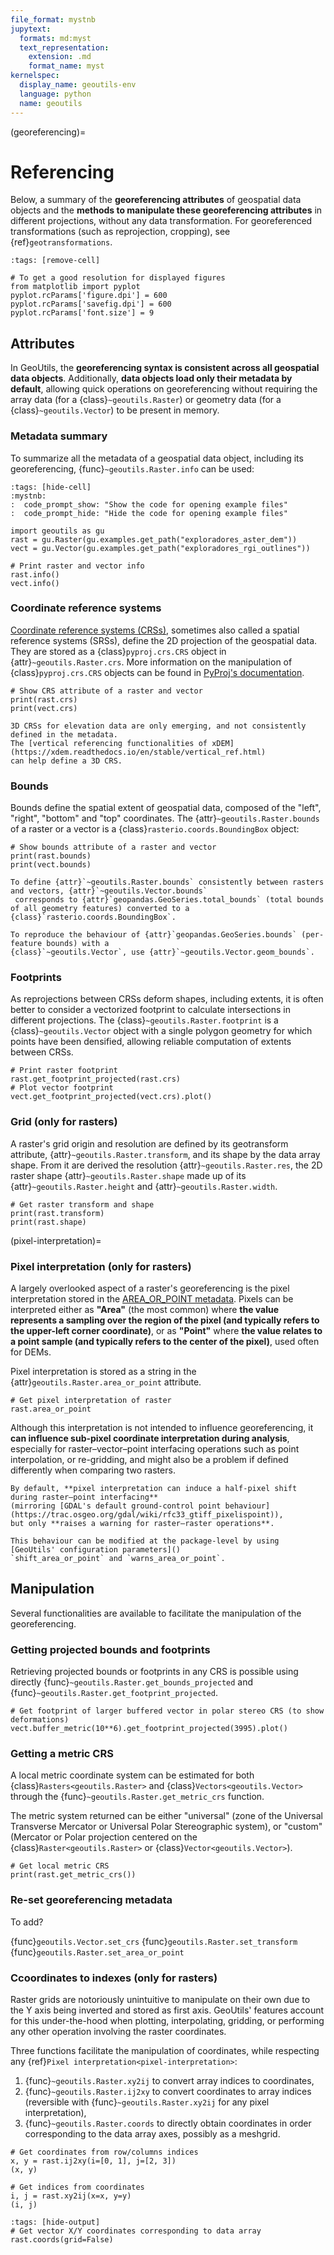 ```yaml
---
file_format: mystnb
jupytext:
  formats: md:myst
  text_representation:
    extension: .md
    format_name: myst
kernelspec:
  display_name: geoutils-env
  language: python
  name: geoutils
---
```

(georeferencing)=
# Referencing

Below, a summary of the **georeferencing attributes** of geospatial data objects and the **methods to manipulate these 
georeferencing attributes** in different projections, without any data transformation. For georeferenced transformations 
(such as reprojection, cropping), see {ref}`geotransformations`.

```{code-cell} ipython3
:tags: [remove-cell]

# To get a good resolution for displayed figures
from matplotlib import pyplot
pyplot.rcParams['figure.dpi'] = 600
pyplot.rcParams['savefig.dpi'] = 600
pyplot.rcParams['font.size'] = 9
```

## Attributes

In GeoUtils, the **georeferencing syntax is consistent across all geospatial data objects**. Additionally, **data objects 
load only their metadata by default**, allowing quick operations on georeferencing without requiring the array data 
(for a {class}`~geoutils.Raster`) or geometry data (for a {class}`~geoutils.Vector`) to be present in memory.

### Metadata summary

To summarize all the metadata of a geospatial data object, including its georeferencing, {func}`~geoutils.Raster.info` can be used:


```{code-cell} ipython3
:tags: [hide-cell]
:mystnb:
:  code_prompt_show: "Show the code for opening example files"
:  code_prompt_hide: "Hide the code for opening example files"

import geoutils as gu
rast = gu.Raster(gu.examples.get_path("exploradores_aster_dem"))
vect = gu.Vector(gu.examples.get_path("exploradores_rgi_outlines"))
```

```{code-cell} ipython3
# Print raster and vector info
rast.info()
vect.info()
```

### Coordinate reference systems

[Coordinate reference systems (CRSs)](https://en.wikipedia.org/wiki/Spatial_reference_system), sometimes also called a 
spatial reference systems (SRSs), define the 2D projection of the geospatial data. They are stored as a 
{class}`pyproj.crs.CRS` object in {attr}`~geoutils.Raster.crs`. More information on the manipulation 
of {class}`pyproj.crs.CRS` objects can be found in [PyProj's documentation](https://pyproj4.github.io/pyproj/stable/).

```{code-cell} ipython3
# Show CRS attribute of a raster and vector
print(rast.crs)
print(vect.crs)
```

```{note}
3D CRSs for elevation data are only emerging, and not consistently defined in the metadata.
The [vertical referencing functionalities of xDEM](https://xdem.readthedocs.io/en/stable/vertical_ref.html) 
can help define a 3D CRS.
```

### Bounds

Bounds define the spatial extent of geospatial data, composed of the "left", "right", "bottom" and "top" coordinates.
The {attr}`~geoutils.Raster.bounds` of a raster or a vector is a {class}`rasterio.coords.BoundingBox` object: 

```{code-cell} ipython3
# Show bounds attribute of a raster and vector
print(rast.bounds)
print(vect.bounds)
```

```{note}
To define {attr}`~geoutils.Raster.bounds` consistently between rasters and vectors, {attr}`~geoutils.Vector.bounds`
 corresponds to {attr}`geopandas.GeoSeries.total_bounds` (total bounds of all geometry features) converted to a {class}`rasterio.coords.BoundingBox`.

To reproduce the behaviour of {attr}`geopandas.GeoSeries.bounds` (per-feature bounds) with a 
{class}`~geoutils.Vector`, use {attr}`~geoutils.Vector.geom_bounds`.
```

### Footprints

As reprojections between CRSs deform shapes, including extents, it is often better to consider a vectorized footprint 
to calculate intersections in different projections. The {class}`~geoutils.Raster.footprint` is a 
{class}`~geoutils.Vector` object with a single polygon geometry for which points have been densified, allowing 
reliable computation of extents between CRSs.

```{code-cell} ipython3
# Print raster footprint
rast.get_footprint_projected(rast.crs)
# Plot vector footprint
vect.get_footprint_projected(vect.crs).plot()
```

### Grid (only for rasters)

A raster's grid origin and resolution are defined by its geotransform attribute, {attr}`~geoutils.Raster.transform`, and its shape by the data array shape.
From it are derived the resolution {attr}`~geoutils.Raster.res`, the 2D raster shape 
{attr}`~geoutils.Raster.shape` made up of its {attr}`~geoutils.Raster.height` and {attr}`~geoutils.Raster.width`.

```{code-cell} ipython3
# Get raster transform and shape
print(rast.transform)
print(rast.shape)
```

(pixel-interpretation)=
### Pixel interpretation (only for rasters)

A largely overlooked aspect of a raster's georeferencing is the pixel interpretation stored in the 
[AREA_OR_POINT metadata](https://gdal.org/user/raster_data_model.html#metadata). 
Pixels can be interpreted either as **"Area"** (the most common) where **the value represents a sampling over the region 
of the pixel (and typically refers to the upper-left corner coordinate)**, or as **"Point"**
where **the value relates to a point sample (and typically refers to the center of the pixel)**, used often for DEMs. 

Pixel interpretation is stored as a string in the {attr}`geoutils.Raster.area_or_point` attribute. 

```{code-cell} ipython3
# Get pixel interpretation of raster
rast.area_or_point
```

Although this interpretation is not intended to influence georeferencing, it **can influence sub-pixel coordinate
interpretation during analysis**, especially for raster–vector–point interfacing operations such as point interpolation, 
or re-gridding, and might also be a problem if defined differently when comparing two rasters.

```{important}
By default, **pixel interpretation can induce a half-pixel shift during raster–point interfacing** 
(mirroring [GDAL's default ground-control point behaviour](https://trac.osgeo.org/gdal/wiki/rfc33_gtiff_pixelispoint)), 
but only **raises a warning for raster–raster operations**.

This behaviour can be modified at the package-level by using [GeoUtils' configuration parameters]() 
`shift_area_or_point` and `warns_area_or_point`.
```

## Manipulation

Several functionalities are available to facilitate the manipulation of the georeferencing.

### Getting projected bounds and footprints

Retrieving projected bounds or footprints in any CRS is possible using directly {func}`~geoutils.Raster.get_bounds_projected` 
and {func}`~geoutils.Raster.get_footprint_projected`.

```{code-cell} ipython3
# Get footprint of larger buffered vector in polar stereo CRS (to show deformations)
vect.buffer_metric(10**6).get_footprint_projected(3995).plot()
```

### Getting a metric CRS

A local metric coordinate system can be estimated for both {class}`Rasters<geoutils.Raster>` and {class}`Vectors<geoutils.Vector>` through the
{func}`~geoutils.Raster.get_metric_crs` function.

The metric system returned can be either "universal" (zone of the Universal Transverse Mercator or Universal Polar Stereographic system), or "custom"
(Mercator or Polar projection centered on the {class}`Raster<geoutils.Raster>` or {class}`Vector<geoutils.Vector>`).

```{code-cell} ipython3
# Get local metric CRS
print(rast.get_metric_crs())
```

### Re-set georeferencing metadata

To add?

{func}`geoutils.Vector.set_crs`
{func}`geoutils.Raster.set_transform`
{func}`geoutils.Raster.set_area_or_point`


### Ccoordinates to indexes (only for rasters)

Raster grids are notoriously unintuitive to manipulate on their own due to the Y axis being inverted and stored as first axis.
GeoUtils' features account for this under-the-hood when plotting, interpolating, gridding, or performing any other operation involving the raster coordinates.

Three functions facilitate the manipulation of coordinates, while respecting any {ref}`Pixel interpretation<pixel-interpretation>`:

1. {func}`~geoutils.Raster.xy2ij` to convert array indices to coordinates,
2. {func}`~geoutils.Raster.ij2xy` to convert coordinates to array indices (reversible with {func}`~geoutils.Raster.xy2ij` for any pixel interpretation),
3. {func}`~geoutils.Raster.coords` to directly obtain coordinates in order corresponding to the data array axes, possibly as a meshgrid.

```{code-cell} ipython3
# Get coordinates from row/columns indices
x, y = rast.ij2xy(i=[0, 1], j=[2, 3])
(x, y)
```

```{code-cell} ipython3
# Get indices from coordinates
i, j = rast.xy2ij(x=x, y=y)
(i, j)
```

```{code-cell} ipython3
:tags: [hide-output]
# Get vector X/Y coordinates corresponding to data array
rast.coords(grid=False)
```
